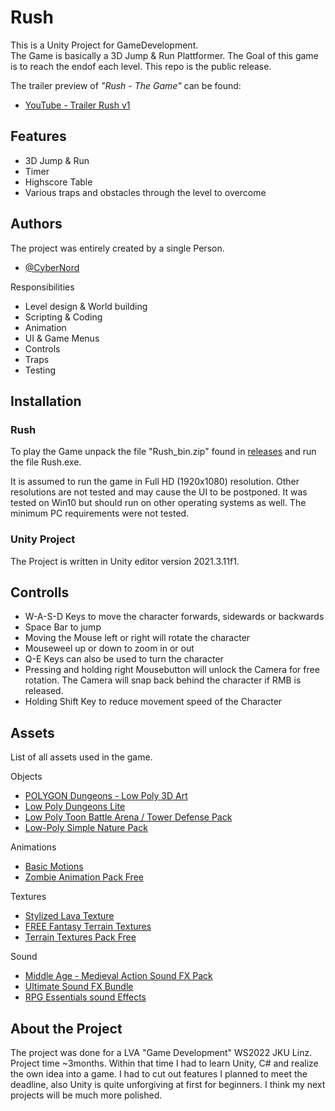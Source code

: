 # Rush

This is a Unity Project for GameDevelopment.  
The Game is basically a 3D Jump & Run Plattformer. The Goal of this game is to reach the endof each level.
This repo is the public release.


The trailer preview of *"Rush - The Game"* can be found: 

 - [YouTube -  Trailer Rush v1](https://www.youtube.com/watch?v=r4lnEHMvj3A&ab_channel=NorthernCoder)

## Features

- 3D Jump & Run
-  Timer 
- Highscore Table
- Various traps and obstacles through the level to overcome

## Authors

The project was entirely created  by a single Person.
- [@CyberNord](https://github.com/CyberNord) 

Responsibilities 
 - Level design & World building
 - Scripting & Coding
 - Animation
 - UI & Game Menus 
 - Controls
 - Traps
 - Testing

## Installation

### Rush
To play the Game unpack the file "Rush_bin.zip" found in [releases](https://github.com/CyberNord/GameDev_Rush/releases/tag/release_rush_prototype) and run the file Rush.exe.

It is assumed to run the game in Full HD (1920x1080) resolution. Other resolutions are not tested and may cause the UI to be postponed. 
It was tested on Win10 but should run on other operating systems as well. 
The minimum PC requirements were not tested. 

### Unity Project
The Project is written in Unity editor version 2021.3.11f1.

## Controlls

* W-A-S-D Keys to move the character forwards, sidewards or backwards
* Space Bar to jump 
* Moving the Mouse left or right will rotate the character
* Mouseweel up or down to zoom in or out
* Q-E Keys can also be used to turn the character
* Pressing and holding right Mousebutton will unlock the Camera for free rotation. The Camera will snap back behind the character if RMB is released.
* Holding Shift Key to reduce movement speed of the Character


## Assets

List of all assets used in the game. 

Objects
 - [POLYGON Dungeons - Low Poly 3D Art](https://assetstore.unity.com/packages/3d/environments/dungeons/polygon-dungeons-low-poly-3d-art-by-synty-102677)
 - [Low Poly Dungeons Lite](https://assetstore.unity.com/packages/3d/environments/dungeons/low-poly-dungeons-lite-177937)
 - [Low Poly Toon Battle Arena / Tower Defense Pack](https://assetstore.unity.com/packages/3d/environments/dungeons/dungeon-low-poly-toon-battle-arena-tower-defense-pack-109791)
 - [Low-Poly Simple Nature Pack](https://assetstore.unity.com/packages/3d/environments/landscapes/low-poly-simple-nature-pack-162153)

Animations
 - [Basic Motions](https://assetstore.unity.com/packages/3d/animations/basic-motions-157744)
 - [Zombie Animation Pack Free](https://assetstore.unity.com/packages/3d/animations/zombie-animation-pack-free-150219)

Textures 
- [Stylized Lava Texture](https://assetstore.unity.com/packages/2d/textures-materials/nature/stylized-lava-texture-153161)
- [FREE Fantasy Terrain Textures](https://assetstore.unity.com/packages/2d/textures-materials/free-fantasy-terrain-textures-233640)
- [Terrain Textures Pack Free ](https://assetstore.unity.com/packages/2d/textures-materials/nature/terrain-textures-pack-free-139542)

Sound
- [Middle Age - Medieval Action Sound FX Pack](https://assetstore.unity.com/packages/audio/sound-fx/middle-age-medieval-action-sound-fx-pack-54030)
- [Ultimate Sound FX Bundle](https://assetstore.unity.com/packages/audio/sound-fx/ultimate-sound-fx-bundle-151756)
- [RPG Essentials sound Effects](https://assetstore.unity.com/packages/audio/sound-fx/rpg-essentials-sound-effects-free-227708)

## About the Project
The project was done for a LVA "Game Development" WS2022 JKU Linz. 
Project time ~3months. Within that time I had to learn Unity, C# and realize the own idea into a game. 
I had to cut out features I planned to meet the deadline, also Unity is quite unforgiving at first for beginners. 
I think my next projects will be much more polished. 
